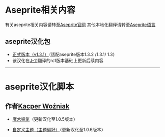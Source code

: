 # Aseprite相关内容
有关aseprite相关内容请转至[Aseprite官网](https://www.aseprite.org/)
其他本地化翻译请转至[Aseprite语言](https://www.aseprite.org/languages/)

aseprite汉化包
---
* [正式版本（v1.3.1）](https://github.com/66six11/Aseprite-simplifiedChinese/blob/main/Formal-Chinese/hanhua-1.3.1%20v3.6.aseprite-extension)（适配aseprite版本1.3.2 /1.3.1/ 1.3）
* 该汉化在[J-11](https://github.com/J-11/Aseprite-Simplified-Chinese)翻译的rc1版本基础上更新后续内容


---  
# aseprite汉化脚本

作者[Kacper Woźniak](https://thkaspar.itch.io/)
-
* [魔术铅笔](https://github.com/66six11/Aseprite-simplifiedChinese/blob/main/scripts/%EF%BC%88%E5%85%88%E8%A7%A3%E5%8E%8B%EF%BC%89Aseprite%20Magic%20Pencil%20%E9%AD%94%E6%9C%AF%E9%93%85%E7%AC%941.0.5.zip)（更新汉化至1.0.5版本）

* [自定义主题（主题偏好）](https://github.com/66six11/Aseprite-simplifiedChinese/blob/main/scripts/%E4%B8%BB%E9%A2%98%E5%81%8F%E5%A5%BD%EF%BC%88%E8%87%AA%E5%AE%9A%E4%B9%89%E4%B8%BB%E9%A2%98%EF%BC%891.0.6.aseprite-extension)（更新汉化至1.0.6版本）


